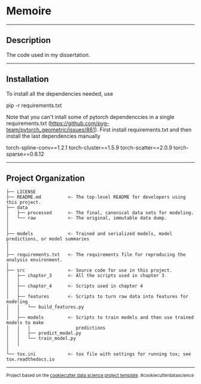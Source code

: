 # Memoire
------------
## Description 
The code used in my dissertation.

------------
## Installation
To install all the dependencies needed, use

pip -r requirements.txt

Note that you can't intall some of pytorch dependenccies in a single requirements.txt (https://github.com/pyg-team/pytorch_geometric/issues/861). First install requirements.txt and then install the last dependencies manually

torch-spline-conv==1.2.1
torch-cluster==1.5.9
torch-scatter==2.0.9
torch-sparse==0.6.12

------------
## Project Organization


    ├── LICENSE
    ├── README.md          <- The top-level README for developers using this project.
    ├── data
    │   ├── processed      <- The final, canonical data sets for modeling.
    │   └── raw            <- The original, immutable data dump.
    │
    │
    ├── models             <- Trained and serialized models, model predictions, or model summaries
    │
    │
    ├── requirements.txt   <- The requirements file for reproducing the analysis environment.
    │
    ├── src                <- Source code for use in this project.
    │   ├── chapter_3      <- All the scripts used in chapter 3
    │   │
    │   ├── chapter_4      <- Scripts used in chapter 4
    │   │
    │   ├── features       <- Scripts to turn raw data into features for modeling
    │   │   └── build_features.py
    │   │
    │   ├── models         <- Scripts to train models and then use trained models to make
    │   │   │                 predictions
    │   │   ├── predict_model.py
    │   │   └── train_model.py
    │   │
    │
    └── tox.ini            <- tox file with settings for running tox; see tox.readthedocs.io


--------

<p><small>Project based on the <a target="_blank" href="https://drivendata.github.io/cookiecutter-data-science/">cookiecutter data science project template</a>. #cookiecutterdatascience</small></p>

